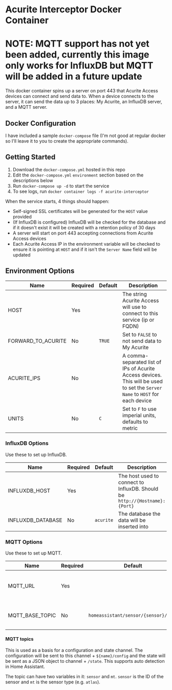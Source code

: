 # Acurite Interceptor Docker Container

# NOTE: MQTT support has not yet been added, currently this image only works for InfluxDB but MQTT will be added in a future update

This docker container spins up a server on port 443 that Acurite Access devices can connect and
send data to. When a device connects to the server, it can send the data up to 3 places: My Acurite, an
InfluxDB server, and a MQTT server.

## Docker Configuration

I have included a sample `docker-compose` file (I'm not good at regular docker so I'll leave it to you to create the appropriate commands).

## Getting Started

1. Download the `docker-compose.yml` hosted in this repo
2. Edit the `docker-compose.yml` `environment` section based on the descriptions below
3. Run `docker-compose up -d` to start the service
4. To see logs, run `docker container logs -f acurite-interceptor`

When the service starts, 4 things should happen:
- Self-signed SSL certificates will be generated for the `HOST` value provided
- (If InfluxDB is configured) InfluxDB will be checked for the database and if it doesn't exist it will be created with a retention policy of 30 days
- A server will start on port 443 accepting connections from Acurite Access devices
- Each Acurite Access IP in the environment variable will be checked to ensure it is pointing at `HOST` and if it isn't the `Server Name` field will be updated

## Environment Options

| Name | Required | Default | Description |
| --- | --- | --- | --- |
| HOST | Yes |  | The string Acurite Access will use to connect to this service (ip or FQDN) |
| FORWARD_TO_ACURITE | No | `TRUE` | Set to `FALSE` to not send data to My Acurite |
| ACURITE_IPS | No |  | A comma-separated list of IPs of Acurite Access devices. This will be used to set the `Server Name` to `HOST` for each device |
| UNITS | No | `C` | Set to `F` to use imperial units, defaults to metric |

### InfluxDB Options

Use these to set up InfluxDB.

| Name | Required | Default | Description |
| --- | --- | --- | --- |
| INFLUXDB_HOST | Yes |  | The host used to connect to InfluxDB. Should be `http://{Hostname}:{Port}` |
| INFLUXDB_DATABASE | No | `acurite` | The database the data will be inserted into |

### MQTT Options

Use these to set up MQTT.

| Name | Required | Default | Description |
| --- | --- | --- | --- |
| MQTT_URL | Yes |  | The URL used to connect to MQTT. Should be `mqtt://{Hostname}:{Port}` |
| MQTT_BASE_TOPIC | No | `homeassistant/sensor/{sensor}/{mt}` | The base topic for MQTT. See below for detailed description. |

#### MQTT topics
This is used as a basis for a configuration and state channel. The configuration will be sent to this channel + `${name}/config` and the state will be sent as a JSON object to channel + `/state`. This supports auto detection in Home Assistant.

The topic can have two variables in it: `sensor` and `mt`. `sensor` is the ID of the sensor and `mt` is the sensor type (e.g. `atlas`).
